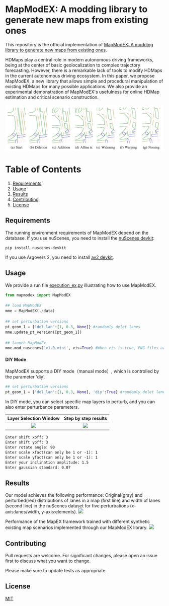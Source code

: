 # MapModEX: A modding library to generate new maps from existing ones

This repository is the official implementation of [MapModEX: A modding library to generate new maps from existing ones](). 

HDMaps play a central role in modern autonomous driving frameworks, being at the center of basic geolocalization to complex trajectory forecasting. However, there is a remarkable lack of tools to modify HDMaps in the current autonomous driving ecosystem. In this paper, we propose MapModEX, a new library that allows simple and procedural manipulation of existing HDMaps for many possible applications. We also provide an experimental demonstration of MapModEX's usefulness for online HDMap estimation and critical scenario construction.

![](./documents/images/steps.png)

<!-- #TODO Visuals -->

# Table of Contents
1. [Requirements](#Installation)
2. [Usage](#Usage)
3. [Results](#results)
4. [Contributing](#contributing)
5. [License](#License)


## Requirements
The running environment requirements of MapModEX depend on the database. If you use nuScenes, you need to install the [nuScenes devkit](https://github.com/nutonomy/nuscenes-devkit/blob/master/docs/installation.md):
```setup
pip install nuscenes-devkit
```
If you use Argovers 2, you need to install [av2 devkit](https://argoverse.github.io/user-guide/getting_started.html#setup).

<!-- (To be continued)Use the package manager [pip](https://pip.pypa.io/en/stable/) to install MapModEX.
```bash
pip install mapmodex
``` -->

## Usage
We provide a run file [execution_ex.py](./python-sdk/execution_ex.py) illustrating how to use MapModEX.
```python
from mapmodex import MapModEX

## load MapModEX
mme = MapModEX(./data)

## set perturbation versions
pt_geom_1 = {'del_lan':[1, 0.3, None]} #randomly delet lanes
mme.update_pt_version([pt_geom_1])

## launch MapModEx
mme.mod_nuscenes('v1.0-mini', vis=True) #When vis is true, PNG files are generated for visualization.
```

#### DIY Mode
MapModEX supports a DIY mode（manual mode）, which is controlled by the parameter 'diy'.
```python
## set perturbation versions
pt_geom_1 = {'del_lan':[1, 0.3, None], 'diy':True} #randomly delet lanes
```
In DIY mode, you can select specific map layers to perturb, and you can also enter perturbance parameters.

Layer Selection Window             |  Step by step results
:-------------------------:|:-------------------------:
![](./documents/images/diy.gif)  |  ![](./documents/images/diy_result.gif)
```setup
Enter shift xoff: 3
Enter shift yoff: 3
Enter rotate angle: 90
Enter scale xfact(can only be 1 or -1): 1
Enter scale yfact(can only be 1 or -1): 1
Enter your inclination amplitude: 1.5
Enter gaussian standard: 0.07
```
## Results

Our model achieves the following performance:
Original(gray) and perturbed(red) distributions of lanes in a map (first line) and width of lanes (second line) in the nuScenes dataset for five perturbations (x-axis:lanes/width, y-axis:elements).
![](./documents/images/statistical.png)

Performance of the MapEX framework trained with different synthetic existing map scenarios implemented through our MapModEX library.
![](./documents/images/table.png)

<!-- ## Support
Please open an issue to ask your questions. -->

## Contributing
Pull requests are welcome. For significant changes, please open an issue first to discuss what you want to change.

Please make sure to update tests as appropriate.

<!-- ## Authors and acknowledgment -->

## License
[MIT](https://choosealicense.com/licenses/mit/)

<!-- ## Tests -->